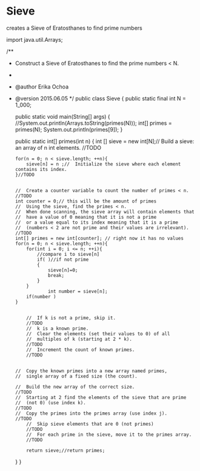 # Sieve
creates a Sieve of Eratosthanes to find prime numbers

import java.util.Arrays;

/**
 *	Construct a Sieve of Eratosthanes to find the prime numbers < N.
 *
 *	@author Erika Ochoa
 *	@version 2015.06.05
 */
public class Sieve
{
    public static final int N = 1_000;

    public static void main(String[] args)
    {
        //System.out.println(Arrays.toString(primes(N)));
        int[] primes = primes(N);
        System.out.println(primes[9]);
    }

    public static int[] primes(int n)
    {
        int [] sieve = new int[N];//  Build a sieve: an array of n int elements.
        //TODO

        for(n = 0; n < sieve.length; ++n){
            sieve[n] = n ;//  Initialize the sieve where each element contains its index.
        }//TODO
        
        
        //  Create a counter variable to count the number of primes < n.
        //TODO
        int counter = 0;// this will be the amount of primes
        //  Using the sieve, find the primes < n.
        //	When done scanning, the sieve array will contain elements that
        //	have a value of 0 meaning that it is not a prime
        //	or a value equal to its index meaning that it is a prime
        //	(numbers < 2 are not prime and their values are irrelevant).
        //TODO
        int[] primes = new int[counter]; // right now it has no values
        for(n = 0; n < sieve.length; ++n){
            for(int i = 0; i <= n; ++i){
                //compare i to sieve[n]
                if( )//if not prime
                {
                    sieve[n]=0;
                    break;
                }
            }
                    int number = sieve[n];
            if(number )
        }    


            //  If k is not a prime, skip it.
            //TODO
            //  k is a known prime.
            //	Clear the elements (set their values to 0) of all
            //	multiples of k (starting at 2 * k).
            //TODO
            //  Increment the count of known primes.
            //TODO
        

        //  Copy the known primes into a new array named primes,
        //	single array of a fixed size (the count).

        //	Build the new array of the correct size.
        //TODO
        //  Starting at 2 find the elements of the sieve that are prime
        //	(not 0) (use index k).
        //TODO
        //  Copy the primes into the primes array (use index j).
        //TODO
            //  Skip sieve elements that are 0 (not primes)
            //TODO
            //  For each prime in the sieve, move it to the primes array.
            //TODO
        
            return sieve;//return primes;
    }
}

